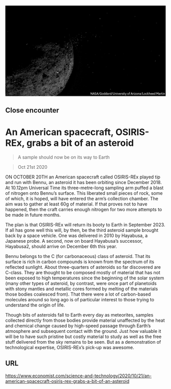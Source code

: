 ![](./images/20201024_STP502_0.jpg)

## Close encounter

# An American spacecraft, OSIRIS-REx, grabs a bit of an asteroid

> A sample should now be on its way to Earth

> Oct 21st 2020

ON OCTOBER 20TH an American spacecraft called OSIRIS-REx played tip and run with Bennu, an asteroid it has been orbiting since December 2018. At 10.12pm Universal Time its three-metre-long sampling arm puffed a blast of nitrogen onto Bennu’s surface. This liberated small pieces of rock, some of which, it is hoped, will have entered the arm’s collection chamber. The aim was to gather at least 60g of material. If that proves not to have happened, then the craft carries enough nitrogen for two more attempts to be made in future months.

The plan is that OSIRIS-REx will return its booty to Earth in September 2023. If all has gone well this will, by then, be the third asteroid sample brought back by a space vehicle. One was delivered in 2010 by Hayabusa, a Japanese probe. A second, now on board Hayabusa’s successor, Hayabusa2, should arrive on December 6th this year.

Bennu belongs to the C (for carbonaceous) class of asteroid. That its surface is rich in carbon compounds is known from the spectrum of its reflected sunlight. About three-quarters of asteroids so far discovered are C-class. They are thought to be composed mostly of material that has not been exposed to high temperatures since the beginning of the solar system (many other types of asteroid, by contrast, were once part of planetoids with stony mantles and metallic cores formed by melting of the materials those bodies coalesced from). That there were a lot of carbon-based molecules around so long ago is of particular interest to those trying to understand the origin of life.

Though bits of asteroids fall to Earth every day as meteorites, samples collected directly from those bodies provide material unaffected by the heat and chemical change caused by high-speed passage through Earth’s atmosphere and subsequent contact with the ground. Just how valuable it will be to have such pristine but costly material to study as well as the free stuff delivered from the sky remains to be seen. But as a demonstration of technological expertise, OSIRIS-REx’s pick-up was awesome.



## URL

https://www.economist.com/science-and-technology/2020/10/21/an-american-spacecraft-osiris-rex-grabs-a-bit-of-an-asteroid
